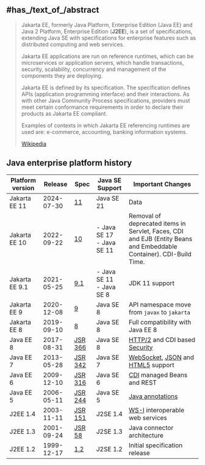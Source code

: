 
## #has_/text_of_/abstract 

> Jakarta EE, formerly Java Platform, Enterprise Edition (Java EE) 
> and Java 2 Platform, Enterprise Edition (**J2EE**), is a set of specifications, 
> extending Java SE with specifications for enterprise features 
> such as distributed computing and web services. 
> 
> Jakarta EE applications are run on reference runtimes, 
> which can be microservices or application servers, 
> which handle transactions, security, scalability, concurrency 
> and management of the components they are deploying.
>
> Jakarta EE is defined by its specification. 
> The specification defines APIs (application programming interface) and their interactions. 
> As with other Java Community Process specifications, 
> providers must meet certain conformance requirements 
> in order to declare their products as Jakarta EE compliant.
>
> Examples of contexts in which Jakarta EE referencing runtimes are used are: 
> e-commerce, accounting, banking information systems.
>
> [Wikipedia](https://en.wikipedia.org/wiki/Jakarta%20EE)



## Java enterprise platform history

| Platform version | Release    | Spec                                                                                     | Java SE Support              | Important Changes                                                                                                                                                                    |
| ---------------- | ---------- | ---------------------------------------------------------------------------------------- | ---------------------------- | ------------------------------------------------------------------------------------------------------------------------------------------------------------------------------------ |
| Jakarta EE 11    | 2024-07-30 | [11](https://jakarta.ee/specifications/platform/11/)                                     | Java SE 21                   | Data                                                                                                                                                                                 |
| Jakarta EE 10    | 2022-09-22 | [10](https://jakarta.ee/specifications/platform/10/)                                     | - Java SE 17<br>- Java SE 11 | Removal of deprecated items in Servlet, Faces, CDI and EJB (Entity Beans and Embeddable Container). CDI-Build Time.                                                                  |
| Jakarta EE 9.1   | 2021-05-25 | [9.1](https://jakarta.ee/specifications/platform/9.1/)                                   | - Java SE 11<br>- Java SE 8  | JDK 11 support                                                                                                                                                                       |
| Jakarta EE 9     | 2020-12-08 | [9](https://jakarta.ee/specifications/platform/9/)                                       | Java SE 8                    | API namespace move from `javax` to `jakarta`                                                                                                                                         |
| Jakarta EE 8     | 2019-09-10 | [8](https://jakarta.ee/specifications/platform/8/)                                       | Java SE 8                    | Full compatibility with Java EE 8                                                                                                                                                    |
| Java EE 8        | 2017-08-31 | [JSR 366](https://jcp.org/en/jsr/detail?id=366)                                          | Java SE 8                    | [HTTP/2](https://en.wikipedia.org/wiki/HTTP/2 "HTTP/2") and CDI based [Security](https://en.wikipedia.org/wiki/Security "Security")                                                  |
| Java EE 7        | 2013-05-28 | [JSR 342](https://jcp.org/en/jsr/detail?id=342)                                          | Java SE 7                    | [WebSocket](https://en.wikipedia.org/wiki/WebSocket "WebSocket"), [JSON](https://en.wikipedia.org/wiki/JSON "JSON") and [HTML5](https://en.wikipedia.org/wiki/HTML5 "HTML5") support |
| Java EE 6        | 2009-12-10 | [JSR 316](https://jcp.org/en/jsr/detail?id=316)                                          | Java SE 6                    | [CDI](https://en.wikipedia.org/wiki/Dependency_injection "Dependency injection") managed Beans and REST                                                                              |
| Java EE 5        | 2006-05-11 | [JSR 244](https://jcp.org/en/jsr/detail?id=244)                                          | Java SE 5                    | [Java annotations](https://en.wikipedia.org/wiki/Java_annotation "Java annotation")                                                                                                  |
| J2EE 1.4         | 2003-11-11 | [JSR 151](https://jcp.org/en/jsr/detail?id=151)                                          | J2SE 1.4                     | [WS-I](https://en.wikipedia.org/wiki/Web_Services_Interoperability "Web Services Interoperability") interoperable web services                                                       |
| J2EE 1.3         | 2001-09-24 | [JSR 58](https://jcp.org/en/jsr/detail?id=58)                                            | J2SE 1.3                     | Java connector architecture                                                                                                                                                          |
| J2EE 1.2         | 1999-12-17 | [1.2](https://download.oracle.com/otndocs/jcp/7391-j2ee_platform-1.2-fr-spec-oth-JSpec/) | J2SE 1.2                     | Initial specification release                                                                                                                                                        |


